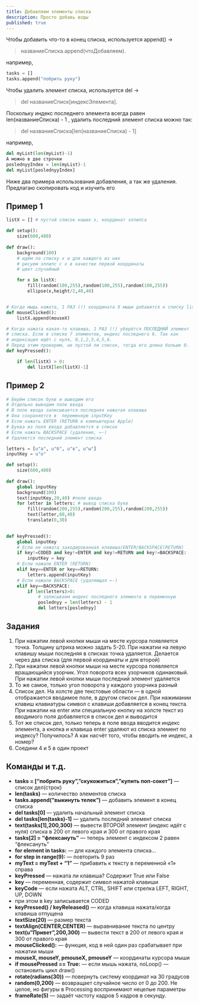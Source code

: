 ```yaml
---
title: Добавляем элементы списка
description: Просто добавь воды
published: true
---
```


Чтобы добавить что-то в конец списка, используется append()  →

> названиеСписка.append(чтоДобавляем).

например,

```python
tasks = []
tasks.append("побрить руку")
```

Чтобы удалить элемент списка, используется del →

> del названиеСписк[индексЭлемента].

Поскольку индекс последнего элемента всегда равен len(названиеСписка) - 1 , удалить последний элемент списка можно так:

> del названиеСписка[len(названиеСписка) - 1]

например,

```python
del myList(len(myList)-1)
А можно в две строчки
poslednyyIndex = len(myList)-1
del myList[poslednyyIndex]
```

Ниже два примера использования добавления, а так же удаления. Предлагаю скопировать код и изучить его

## Пример 1

```python
listX = [] # пустой список наших x, координат эллипса

def setup():
    size(600,400)
            
def draw():
    background(100)
    # идём по списку x и для каждого из них
    # рисуем эллипс с x в качестве первой координаты
    # цвет случайный

    for x in listX: 
        fill(random(100,255),random(100,255),random(100,255)) 
        ellipse(x,height/2,40,40)


# Когда мышь нажата, 1 РАЗ (!) координата X мыши добавится к списку listX
def mouseClicked(): 
    listX.append(mouseX)

# Когда нажата какая-то клавиша, 1 РАЗ (!) уберётся ПОСЛЕДНИЙ элемент
# списка. Если в списке 7 элементов, индекс последнего 6. Так как
# индексация идёт с нуля, 0,1,2,3,4,5,6. 
# Перед этим проверим, не пустой ли список, тогда его длина больше 0.
def keyPressed():

    if len(listX) > 0: 
        del listX[len(listX)-1]
```

## Пример 2

```python
# Берём список букв и выводим его
# Отдельно выводим поле ввода
# В поле ввода записывается последняя нажатая клавиша
# Она сохраняется в  переменную inputKey
# Если нажать ENTER (RETURN в компьютерах Apple)
# Буква из поля ввода добавляется в список
# Если нажать BACKSPACE (удаление, ←-)
# Удаляется последний элемент списка

letters = [u"а", u"б", u"в", u"ы"]
inputKey = u"о"

def setup():
    size(600,400)
            
def draw():
    global inputKey
    background(100)
    text(inputKey,20,40) #поле ввода
    for letter in letters: # вывод списка букв
        fill(random(200,255),random(200,255),random(200,255))
        text(letter,60,40)
        translate(0,30)

    
def keyPressed():
    global inputKey
    # Если не нажата закодированная клавиша/ENTER/BACKSPACE(RETURN)
    if key!=CODED and key!=ENTER and key!=RETURN and key!=BACKSPACE:
        inputKey = key
    # Если нажали ENTER (RETURN)
    elif key==ENTER or key==RETURN:
        letters.append(inputKey)
    # Если нажали BACKSPACE (удаляющая ←-)
    elif key==BACKSPACE:
        if len(letters)>0:
            # записываем индекс последнего элемента в переменную
            poslednyy = len(letters) - 1
            del letters[poslednyy]
```

## Задания

1. При нажатии левой кнопки мыши на месте курсора появляется точка. Толщину штриха можно задать 5-20. При нажатии на левую клавишу мыши последняя в списках точка удаляется. Делается через два списка (для первой координаты и для второй)
1. При нажатии левой кнопки мыши на месте курсора появляется вращающийся узорчик. Угол поворота всех узорчиков одинаковый. При нажатии левой кнопки мыши последний элемент удаляется
1. То же самое, только угол поворота у каждого узорчика разный
1. Список дел. На холсте две текстовые области — в одной отображается вводимое поле, в другом список дел. При нажимании клавиш клавиатуры символ с клавиши добавляется в конец текста. При нажатии на enter или специальную кнопку на холсте текст из вводимого поля добавляется в список дел и выводится
1. Тот же список дел, только теперь в поле ввода вводится индекс элемента, а кнопка и клавиша enter удаляют из списка элемент по индексу? Получилось? А как насчёт того, чтобы вводить не индекс, а номер?
1. Соедини 4 и 5 в один проект

## Команды и т.д.
- **tasks = \[“побрить руку”,”скукожиться”,”купить поп-сокет”\]** — список дел(строк)
- **len(tasks)** — количество элементов списка
- **tasks.append(“выкинуть телек”)** — добавить элемент в конец списка
- **del tasks[0]** — удалить начальный элемент списка
- **del tasks[len(tasks)-1]** — удалить последний элемент списка
- **text(tasks[1],200,300)** — вывести ВТОРОЙ элемент (индекс идёт с нуля) списка в 200 от левого края и 300 от правого края
- **tasks[2] = “флексануть”** — теперь элемент с индексом 2 равен “флексануть”
- **for element in tasks:** — для каждого элемента списка...
- **for step in range(9):** — повторить 9 раз
- **myText = myText + “1”** — прибавить к тексту в переменной «1» справа
- **keyPressed** — нажата ли клавиша? Содержит True или False
- **key** — переменная, содержит символ нажатой клавиши
- **keyCode** —  если нажата ALT, CTRL, SHIFT или стрелка LEFT, RIGHT, UP, DOWN
- при этом в key записывается CODED
- **keyPressed() / keyReleased()** — когда клавиша нажата/когда клавиша отпущена
- **textSize(20)** — размер текста
- **textAlign(CENTER,CENTER)** — выравнивание текста по центру
- **text(u”Привет”,200,300)** — вывести текст в 200 от левого края и 300 от правого края
- **mouseClicked():** — функция, код в ней один раз срабатывает при нажатии мыши
- **mouseX, mouseY, pmouseX, pmouseY** — координаты курсора мыши
- **if mousePressed == True:** — если мышь нажата,
          noLoop() — остановить цикл draw()
- **rotate(radians(30))** — повернуть систему координат на 30 градусов
- **random(0,200)** — возвращает случайное число от 0 до 200. Не целое, но фигуры в Processing воспринимают нецелые параметры
- **frameRate(5)** — задаёт частоту кадров 5 кадров в секунду.
